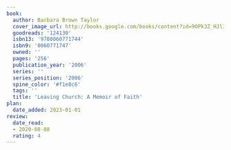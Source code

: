 ```yaml
---
book:
  author: Barbara Brown Taylor
  cover_image_url: http://books.google.com/books/content?id=9OPk3Z_HJlIC&printsec=frontcover&img=1&zoom=1&edge=curl&source=gbs_api
  goodreads: '124130'
  isbn13: '9780060771744'
  isbn9: '0060771747'
  owned: ''
  pages: '256'
  publication_year: '2006'
  series: ''
  series_position: '2006'
  spine_color: '#f1e8c6'
  tags: ''
  title: 'Leaving Church: A Memoir of Faith'
plan:
  date_added: 2023-01-01
review:
  date_read:
  - 2020-08-08
  rating: 4
---
```


